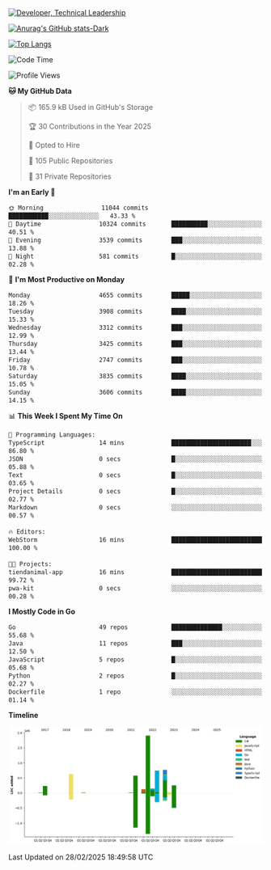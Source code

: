 <div>
  <a href="https://www.linkedin.com/in/arielpineiro/" target="_blank" rel="nofollow noopener noreferrer">
    <img src="https://img.shields.io/badge/-LinkedIn-%230077B5?style=for-the-badge&logo=linkedin&logoColor=white" alt="Developer, Technical Leadership" title="Ariel Piñeiro">
  </a>
</div>

[![Anurag's GitHub stats-Dark](https://github-readme-stats.vercel.app/api?username=arielsrv&show_icons=true&theme=dark#gh-dark-mode-only)](https://github.com/anuraghazra/github-readme-stats#gh-dark-mode-only)

[![Top Langs](https://github-readme-stats.vercel.app/api/top-langs/?username=arielsrv&layout=compact&langs_count=10&theme=dark#gh-dark-mode-only)](https://github.com/anuraghazra/github-readme-stats&theme=dark#gh-dark-mode-only)

<!--START_SECTION:waka-->
![Code Time](http://img.shields.io/badge/Code%20Time-1%2C131%20hrs%2034%20mins-blue)

![Profile Views](http://img.shields.io/badge/Profile%20Views-1-blue)

**🐱 My GitHub Data** 

> 📦 165.9 kB Used in GitHub's Storage 
 > 
> 🏆 30 Contributions in the Year 2025
 > 
> 💼 Opted to Hire
 > 
> 📜 105 Public Repositories 
 > 
> 🔑 31 Private Repositories 
 > 
**I'm an Early 🐤** 

```text
🌞 Morning                11044 commits       ███████████░░░░░░░░░░░░░░   43.33 % 
🌆 Daytime                10324 commits       ██████████░░░░░░░░░░░░░░░   40.51 % 
🌃 Evening                3539 commits        ███░░░░░░░░░░░░░░░░░░░░░░   13.88 % 
🌙 Night                  581 commits         █░░░░░░░░░░░░░░░░░░░░░░░░   02.28 % 
```
📅 **I'm Most Productive on Monday** 

```text
Monday                   4655 commits        █████░░░░░░░░░░░░░░░░░░░░   18.26 % 
Tuesday                  3908 commits        ████░░░░░░░░░░░░░░░░░░░░░   15.33 % 
Wednesday                3312 commits        ███░░░░░░░░░░░░░░░░░░░░░░   12.99 % 
Thursday                 3425 commits        ███░░░░░░░░░░░░░░░░░░░░░░   13.44 % 
Friday                   2747 commits        ███░░░░░░░░░░░░░░░░░░░░░░   10.78 % 
Saturday                 3835 commits        ████░░░░░░░░░░░░░░░░░░░░░   15.05 % 
Sunday                   3606 commits        ████░░░░░░░░░░░░░░░░░░░░░   14.15 % 
```


📊 **This Week I Spent My Time On** 

```text
💬 Programming Languages: 
TypeScript               14 mins             ██████████████████████░░░   86.80 % 
JSON                     0 secs              █░░░░░░░░░░░░░░░░░░░░░░░░   05.88 % 
Text                     0 secs              █░░░░░░░░░░░░░░░░░░░░░░░░   03.65 % 
Project Details          0 secs              █░░░░░░░░░░░░░░░░░░░░░░░░   02.77 % 
Markdown                 0 secs              ░░░░░░░░░░░░░░░░░░░░░░░░░   00.57 % 

🔥 Editors: 
WebStorm                 16 mins             █████████████████████████   100.00 % 

🐱‍💻 Projects: 
tiendanimal-app          16 mins             █████████████████████████   99.72 % 
pwa-kit                  0 secs              ░░░░░░░░░░░░░░░░░░░░░░░░░   00.28 % 
```

**I Mostly Code in Go** 

```text
Go                       49 repos            ██████████████░░░░░░░░░░░   55.68 % 
Java                     11 repos            ███░░░░░░░░░░░░░░░░░░░░░░   12.50 % 
JavaScript               5 repos             █░░░░░░░░░░░░░░░░░░░░░░░░   05.68 % 
Python                   2 repos             █░░░░░░░░░░░░░░░░░░░░░░░░   02.27 % 
Dockerfile               1 repo              ░░░░░░░░░░░░░░░░░░░░░░░░░   01.14 % 
```



**Timeline**

![Lines of Code chart](https://raw.githubusercontent.com/arielsrv/arielsrv/main/assets/bar_graph.png)


 Last Updated on 28/02/2025 18:49:58 UTC
<!--END_SECTION:waka-->
